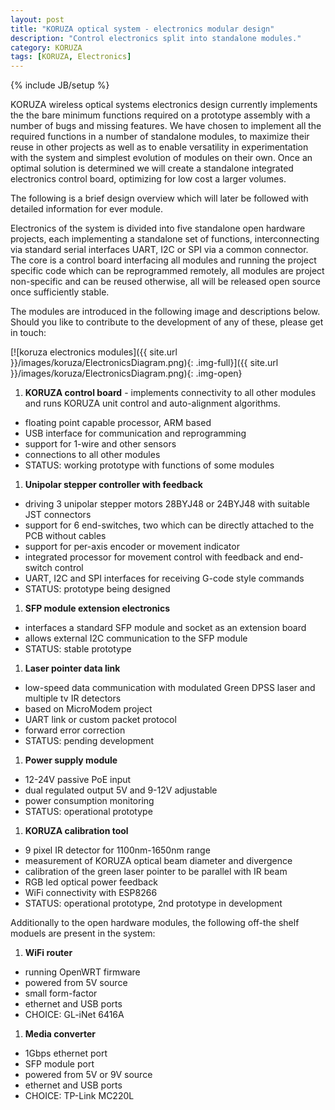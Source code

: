 ```yaml
---
layout: post
title: "KORUZA optical system - electronics modular design"
description: "Control electronics split into standalone modules."
category: KORUZA
tags: [KORUZA, Electronics]
---
```

{% include JB/setup %}

KORUZA wireless optical systems electronics design currently implements the the bare minimum functions required on a prototype assembly with a number of bugs and missing features. We have chosen to implement all the required functions in a number of standalone modules, to maximize their reuse in other projects as well as to enable versatility in experimentation with the system and simplest evolution of modules on their own. Once an optimal solution is determined we will create a standalone integrated electronics control board, optimizing for low cost a larger volumes.

The following is a brief design overview which will later be followed with detailed information for ever module.

Electronics of the system is divided into five standalone open hardware projects, each implementing a standalone set of functions, interconnecting via standard serial interfaces UART, I2C or SPI via a common connector. The core is a control board interfacing all modules and running the project specific code which can be reprogrammed remotely, all modules are project non-specific and can be reused otherwise, all will be released open source once sufficiently stable.

The modules are introduced in the following image and descriptions below. Should you like to contribute to the development of any of these, please get in touch:

[![koruza electronics modules]({{ site.url }}/images/koruza/ElectronicsDiagram.png){: .img-full}]({{ site.url }}/images/koruza/ElectronicsDiagram.png){: .img-open}

 1. **KORUZA control board** - implements connectivity to all other modules and runs KORUZA unit control and auto-alignment algorithms.
 * floating point capable processor, ARM based
 * USB interface for communication and reprogramming
 * support for 1-wire and other sensors
 * connections to all other modules
 * STATUS: working prototype with functions of some modules

 1. **Unipolar stepper controller with feedback**
 * driving 3 unipolar stepper motors 28BYJ48 or 24BYJ48 with suitable JST connectors
 * support for 6 end-switches, two which can be directly attached to the PCB without cables
 * support for per-axis encoder or movement indicator
 * integrated processor for movement control with feedback and end-switch control
 * UART, I2C and SPI interfaces for receiving G-code style commands
 * STATUS: prototype being designed
 
 1. **SFP module extension electronics**
 * interfaces a standard SFP module and socket as an extension board
 * allows external I2C communication to the SFP module
 * STATUS: stable prototype 

 1. **Laser pointer data link**
 * low-speed data communication with modulated Green DPSS laser and multiple tv IR detectors
 * based on MicroModem project
 * UART link or custom packet protocol
 * forward error correction
 * STATUS: pending development
  
 1. **Power supply module**
 * 12-24V passive PoE input
 * dual regulated output 5V and 9-12V adjustable
 * power consumption monitoring
 * STATUS: operational prototype
  
 1. **KORUZA calibration tool**
 * 9 pixel IR detector for 1100nm-1650nm range
 * measurement of KORUZA optical beam diameter and divergence
 * calibration of the green laser pointer to be parallel with IR beam
 * RGB led optical power feedback
 * WiFi connectivity with ESP8266
 * STATUS: operational prototype, 2nd prototype in development
 
 Additionally to the open hardware modules, the following off-the shelf moduels are present in the system:
 
 1. **WiFi router**
 * running OpenWRT firmware
 * powered from 5V source
 * small form-factor
 * ethernet and USB ports
 * CHOICE: GL-iNet 6416A
 
 1. **Media converter**
 * 1Gbps ethernet port
 * SFP module port
 * powered from 5V or 9V source
 * ethernet and USB ports
 * CHOICE: TP-Link MC220L

